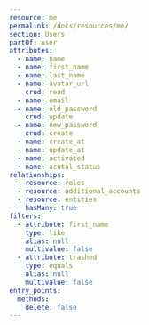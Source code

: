 ```yaml
---
resource: me
permalink: /docs/resources/me/
section: Users
partOf: user
attributes:
  - name: name
  - name: first_name
  - name: last_name
  - name: avatar_url
    crud: read
  - name: email
  - name: old_password
    crud: update
  - name: new_password
    crud: create
  - name: create_at
  - name: update_at
  - name: activated
  - name: acutal_status
relationships:
  - resource: roles
  - resource: additional_accounts
  - resource: entities
    hasMany: true
filters:
  - attribute: first_name
    type: like
    alias: null
    multivalue: false
  - attribute: trashed
    type: equals
    alias: null
    multivalue: false
entry_points:
  methods:
    delete: false
---
```

